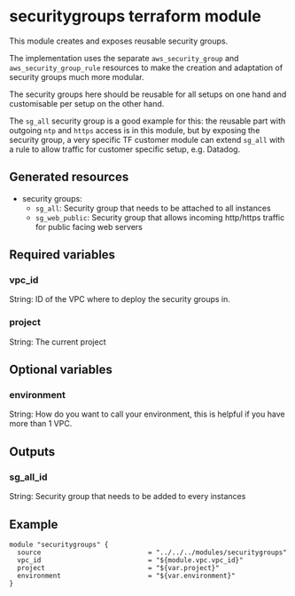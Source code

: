 # securitygroups terraform module
This module creates and exposes reusable security groups.

The implementation uses the separate `aws_security_group` and `aws_security_group_rule` resources
to make the creation and adaptation of security groups much more modular.

The security groups here should be reusable for all setups on one hand and customisable per setup
on the other hand. 

The `sg_all` security group is a good example for this: the reusable part with 
outgoing `ntp` and `https` access is in this module, but by exposing the security group, 
a very specific TF customer module can extend `sg_all`
with a rule to allow traffic for customer specific setup, e.g. Datadog.

## Generated resources
- security groups:
  * `sg_all`: Security group that needs to be attached to all instances
  * `sg_web_public`: Security group that allows incoming http/https traffic for public facing web servers

## Required variables

### vpc_id
String: ID of the VPC where to deploy the security groups in.

### project
String: The current project

## Optional variables

### environment
String: How do you want to call your environment, this is helpful if you have more than 1 VPC.

## Outputs

### sg_all_id
String: Security group that needs to be added to every instances

## Example

```
module "securitygroups" {
  source                           = "../../../modules/securitygroups"
  vpc_id                           = "${module.vpc.vpc_id}"
  project                          = "${var.project}"
  environment                      = "${var.environment}"
}
```

